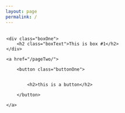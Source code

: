 ```yaml
---
layout: page
permalink: /
---
```


<div class="wrapper">

	<div class="boxOne">
		<h2 class="boxText">This is box #1</h2>
	</div>

	<a href="/pageTwo/">

		<button class="buttonOne">


			<h2>this is a button</h2>

		</button>

	</a>
</div>

<style type="text/css">

	.boxText{
		margin-top: 25%;
	}
	
	.boxOne{
		background-color: lightgreen;
		float:left;
		width: 45%;
		height: 450px;
		border-radius: 5%;
		text-align: center;

	}
	.buttonOne{
		background-color: lightgreen;
		float: right;
		width: 45%;
		
		height: 450px;
		border-radius: 5%;
	}

	.wrapper{
		padding: 2px 2px;

	}
	
</style>